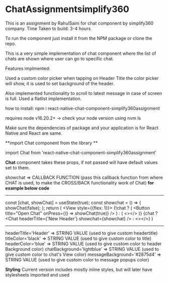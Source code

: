 # ChatAssignmentsimplify360

This is an assignment by RahulSaini for chat component by simplify360 company.
Time Taken to build: 3-4 hours

To run the component just install it from the NPM package or clone the repo.

This is a very simple implementation of chat component where the list of chats are shown where user can go to specific chat.

Features implmented:

Used a custom color picker when tapping on Header Title the color picker will show, it is used to set background of the header.

Also implemented functionality to scroll to latest message in case of screen is full.
Used a flatlist implementation.

how to install: npm i react-native-chat-component-simplify360assignment

requires node v16.20.2+ -> check your node version using nvm ls

Make sure the dependencies of package and your application is for React Native and React are same.

**import Chat component from the library **

import Chat from 'react-native-chat-component-simplify360assignment'

**Chat** component takes these props, if not passed will have default values set to them.

showchat => CALLBACK FUNCTION (pass this callback function from where CHAT is used, to make the CROSS/BACK functionality work of Chat)
**for example below code**

********
const [chat, showChat] = useState(true);
  const showchat = () => {
    showChat(false);
  };
  return (
    <View style={{flex: 1}}>
      {!chat ? (
        <Button title="Open Chat" onPress={() => showChat(true)} />
      ) : (
        <></>
      )}
      {chat ? <Chat headerTitle={'New Header'} showchat={showchat} /> : <></>}
    </View>
  )
********

headerTitle='Header' => STRING VALUE (used to give custom headertitle)
titleColor='black' => STRING VALUE (used to give custom color to title)
headerColor='blue' => STRING VALUE (used to give custom color to header Background color)
chatBackground='lightblue' => STRING VALUE (used to give custom color to chat's View color)
messageBackground='#2875d4' => STRING VALUE (used to give custom color to message popups color)


**Styling**
Current version includes mostly inline styles, but will later have stylesheets imported and used




